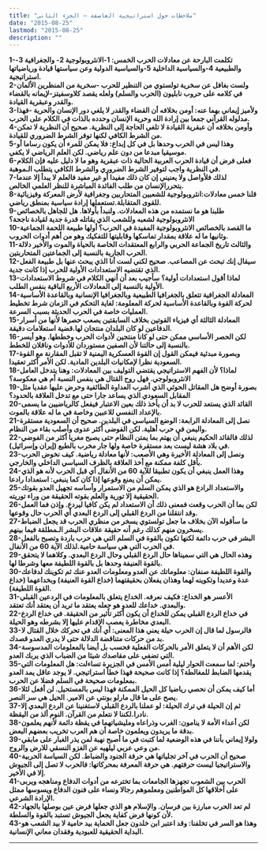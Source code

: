 ```yaml
---
title: "ملاحظات حول استراتيجية العاصفة – الجزء الثاني"
date: "2015-08-25"
lastmod: "2015-08-25"
description: ""
---
```

**1-تكلمت البارحة عن معادلات الحرب الخمس: 1-الانثروبولوجية 2- والجغرافية 3-والطبيعية 4-والسياسية الداخلية 5-والسياسية الدولية وعن سياستها قيادة ورياضياتها استراتيجية.  
2-ولست بغافل عن سخرية تولستوي من التنظير للحرب -سخرية من المنظرين الألمان في كلامه على حروب نابليون (الحرب والسلم) ولعله يقصد كلاوسفيتز-لإيمانه بالقضاء والقدر وعبقرية القيادة.  
3-ولأميز إيماني بهما عنه: أومن بخلافه أن القضاء والقدر لا يلغي دور الإنسان والحرية -فهذا مدلوله القرآني جمعا بين إرادة الله وحرية الإنسان وحدده بالذات في الكلام على الحرب.  
4-وأومن بخلافه أن عبقرية القيادة لا تلغي الحاجة إلى النظرية. صحيح أن النظرية لا تمكن من الشرط الكافي لكنها توفر الشرط الضروري للقيادة.  
5-وهذا ليس في الحرب وحدها بل في كل إبداع: فلا يمكن للمرء أن يكون رساما أو موسيقيا مبدعا من دون علم رياضي. لكن العلم الرياضي لا يكفي.  
6-فعلى فرض أن قيادة الحرب العربية الحالية ذات عبقرية وهو ما لا دليل عليه فإن الكلام في النظرية واجب لتوفير الشرط الضروري والشرط الكافي يتطلب الـموهبة.  
7-لذلك فلأواصل ولا يعنيني إن كان ذلك مفيدا أو غير مفيد فالعلم لا يبدأ إلا عندما يتحررالإنسان من طلب الفائدة المباشرة للنظر العلمي الخالص.  
8-قلنا خمس معادلات:انثروبولوجية للشعبين المتحاربين وجغرافية لأرض المعركة وفيزيائية للقوى المتقابلة.تستعملها إرادة سياسية بمنطق رياضي.  
9-طلبنا هو ما نستمده من هذه المعادلات. ولنبدأ بأولاها. هل للجاهل بالخصائص الانثروبولوجية لشعبه وللشعب الذي يقاتله قدرة جدية لقيادة ناجحة؟  
10-ما القصد بالخصائص الانثروبولوجية المفيدة في الحرب؟ أولها طبيعة اللحمة الجماعية وثانيها ما له علاقة بمقدار تماسكها وقابليتها للتفكيك وهو من أهم أدوات الحروب.  
11-والثالث تاريخ الجماعة الحربي والرابع المعتقدات الخاصة بالحياة والموت والأخير دلالة الحرب الجارية بالنسبة إلى الجماعتين المتحاربتين.  
12-سيقال إنك تبحث عن المصاعب. صحيح لكني لست أنا الذي يبحث عنها بل طبيعة الفعل الذي تقتضيه الاستعدادات الأولية للحرب إذا كانت جدية.  
13-لماذا أقول استعدادات أولية؟ سأجيب بعد أن أنهي الكلام في شروط الاستعدادات الأولية بالنسبة إلى المعادلات الأربع الباقية بنفس الطلب.  
14-المعادلة الجغرافية تتعلق بالجغرافيا الطبيعية وبالجغرافيا الإنسانية وبالقاعدة الأساسية لحركة القوة وبالقاعدة الأساسية لحركة المعلومة: لغاية التحكم في الزمان شرط تخطيط العمليات خاصة في الحرب الحديثة بسبب السرعة.  
15-المعادلة الثالثة أي فيزياء القوتين بخلاف السابقتين يصعب حصرها لأنها من أسرار الدفاعين لو كان البلدان منتجان لها.قضية استعلامات دقيقة.  
16-لكن الحصر الأساسي ممكن حتى لو كانا منتجين لأدوات الحرب وخططها. وهو أيسر بالنسبة إلى حالتنا لأن الصفين مستوردان للأدوات وناقلان للخطط.  
17-وبصورة مبدئية فيمكن القول إن القوة العسكرية اليمنية لا تقبل المقارنة مع القوة السعودية نظرا لإمكانيات البلدين المادية. لكن الأمر أكثر تعقيدا.  
18-لماذا؟ لأن الفهم الاستراتيجي يقتضي التوليف بين المعادلات: وهنا يتدخل العامل الانثروبولوجي. فهل روح القتال هي بنفس النسبة أم هي معكوسة؟  
19-بصورة أوضح هل المقاتل الحوثي الذي أشرب العداوة الطائفية وحرض عليها عقديا مثل المقابل السعودي الذي يساعد جارا حتى مع تدخل العلاقة بالحدود؟  
20-القائد الذي يستعد للحرب لا بد أن يأخذ ذلك بعين الاعتبار فيفعل كالرياضيين ما يسمى بالإعداد النفسي للاعبين وخاصة في ما له علاقة بالموت.  
21-نصل إلى المعادلة الرابعة: الوضع السياسي في البلدين. صحيح أن السعودية مستقرة واليمن في حرب أهلية. لكن الفوضى أكثر عدوى وأصلب بقاء من النظام.  
22-لذلك فالقائد الحكيم ينبغي أن يهتم بما يمتن النظام حتى يصبح مغريا أكثر من الفوضي في بلاد هشة ليست بعد مستقرة خاصة ولها جار مخرب بالطبع (إيران وإسرائيل).  
23-ونصل إلى المعادلة الأخيرة وهي الأصعب: لأنها معادلة رياضية. كيف نخوض الحرب بأقل كلفة ممكنة مع أخذ العلاقة بالظرف السياسي الداخلي والخارجي.  
24-وهذا العمل ينبغي أن يكون تطبيقا للآية 60 من الأنفال أي قبل الحرب لأنه هو الذي يمكن أن يمنع وقوعها إذا كان كما ينبغي: استعدادا رادعا.  
25-والاستعداد الرادع هو الذي يمكن السلم من الاستمرار وأساسه تجهيل العدو بقوتك الحقيقية إلا تورية والعلم بقوته الحقيقة من وراء توريته.  
26-لكن بما أن الحرب وقعت فمعنى ذلك أن الاستعداد لم يكن كافيا ليردع. وإذن فما العمل وقد انتقلنا من الردع القبلي إلى الردع البعدي أي الحرب حال وقوعها.  
27-ما سأقوله الآن بخلاف ما جعل تولستوي يسخر من منظري الحرب قد يجعل الضباط يسخرون منهم كذلك رغم أنه حقيقة علاقات البشر الـمطلقة فيما بينهم.  
28-البشر في حرب دائمة لكنها تكون بالقوة في السلم التي هي حرب باردة وتصبح بالفعل في الحرب التي هي سياسة حامية.لذلك الآية 60 من الأنفال.  
29-وهذه الحال هي التي سميناها حال الردع القبلي وحال الردع البعدي. وكلاهما لا يتحقق بالقوة العنيفة وحدها بل بالقوة اللطيفة معها وشرطا لها.  
30-والقوة اللطيفة صنفان: معلوماتك عن العدو ومعلومات العدو عنك ثم تكوينك لدفاعك عدة وعديدا وتكوينه لهما وهذان يفعلان بحقيقتهما (خداع القوة العنيفة) وبخداعهما (خداع القوة اللطيفة).  
31-الأعسر هو الخداع: فكيف نعرفه. الخداع يتعلق بالمعلومات في الردعين القبلي والبعدي. خداعك للعدو هو جعله يعتقد ما تريد أن يعتقد أنك تعتقد.  
22-في خداع الردع القبلي يمكن للخداع أن يكون أكثر تأثير من الحقيقة. في خداع الردع البعدي مخاطرة يعصب الإقدام عليها إلا بشرطه وهو الحيلة.  
33-فالرسول لما قال إن الحرب حيلة يعني هذا المعنى: أي أنك في تحركك خلال القتال لا بد من حركات متناقضة الدلالة حتى لا يدري العدو قصدك.  
34-لكن الأهم أن لا يتعلق الأمر بالحركات الفعلية فحسب بل أيضا بالمعلومات المدسوسة التي تضفي على مقاصدك شيئا من الضباب الذي يربك العدو.  
35-وأختم: لما سمعت الحوار ليلية أمس الأمس في الجزيرة تساءلت: هل المعلومات التي يقدمها الضابط للمغالطة؟ إذا كانت صحيحة فهذا خطأ استراتيجي. لا يوجد عاقل يمد العدو بمعلومات صحيحة في السلم فضلا عن الحرب.  
36-أما كيف يمكن أن نحصي رياضيا كل الحيل الممكنة فهذا ليس بالمستحيل. لن أفعل لئلا يصح على ما قال مارلو بونتي عن الامير. الحيل هي سر النصر.  
37-ثم إن الحيلة في ترك الحيلة: لو عملنا بالردع القبلي لاستغنينا عن الردع البعدي إلا نادرا.لكننا لا نتعلم من القرآن. النوم ألذ من اليقظة.  
38-لكن أعداء الأمة لا ينامون: الغرب وذراعاه ومليشياتهما في يقظة دائمة لأنهم يعلمون بدقة ما يريدون ويعلمون خاصة أن هم العرب تخريب بعضهم البعض.  
39-ولولا إيماني بأننا في هذه الوضعية لما كتبت في ما أصبح نهبة لمن يذر الغبار على مابقي من وعي عربي ليلهيه عن الغزو النسقي للارض والروح.  
40-صحيح أن الحرب في آخر تجلياتها هي حرفة الجنود والضباط. لكن السياسة الحربية والاستراتيجيا ليست حرفتهم. هي حرفة المعرفة بمحركاتها: فالحرب لا تصل إلى الجيوش إلا في الأخير.  
41-الحرب بين الشعوب تجهزها الجامعات بما تخترعه من أدوات الدفاع ومناهجه ويربى على أخلاقها كل المواطنين ومعلموهم رجالا ونساء على فنون الدفاع ويسوسها ممثل الإرادة الشرعي.  
42-لم تعد الحرب مبارزة بين فرسان. والإسلام هو الذي جعلها فرض عين بوصلها بالجهاد لأن كونها فرض كفاية يجعل الجيوش تستبد بالقوة والسلطة.  
43-وهذا هو السر في تخلفنا: وقد اعتبر ابن خلدون جعل الحماية بيد حامية لا بيد الشعب هو البداية الحقيقية للعبودية وفقدان معاني الإنسانية.**

---

###